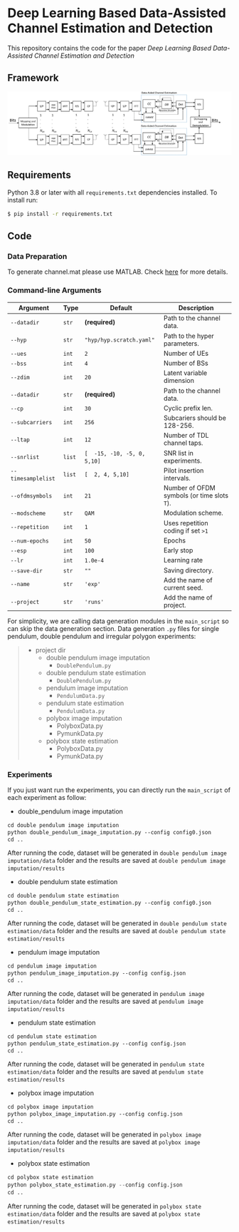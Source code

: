 

# Deep Learning Based Data-Assisted Channel Estimation and Detection
This repository contains the code for the paper _Deep Learning Based Data-Assisted Channel Estimation and Detection_

## Framework

![image](./Fig/whole_frame.jpg)


## Requirements

Python 3.8 or later with all ```requirements.txt``` dependencies installed. To install run:
```bash
$ pip install -r requirements.txt
```

## Code
### Data Preparation
To generate channel.mat please use MATLAB. Check [here](https://www.etsi.org/deliver/etsi_tr/138900_138999/138900/14.02.00_60/tr_138900v140200p.pdf) for more details. 

### Command-line Arguments
| Argument         | Type     | Default        | Description                                                                 |
|------------------|----------|----------------|-----------------------------------------------------------------------------|
| `--datadir`      | `str`    | **(required)** | Path to the channel data.                                                   |
| `--hyp`          | `str`    | `"hyp/hyp.scratch.yaml"` | Path to the hyper parameters.                                                   |
| `--ues`          | `int`    | `2`            | Number of UEs                                                               |
| `--bss`          | `int`    | `4`            | Number of BSs                                                               |
| `--zdim`         | `int`    | `20`           | Latent variable dimension                                                   |
| `--datadir`      | `str`    | **(required)** | Path to the channel data.                                                   |
| `--cp`           | `int`    | `30`           | Cyclic prefix len.                            |
| `--subcarriers`  | `int`    | `256`          | Subcariers should be 128-256.                            |
| `--ltap`         | `int`    | `12`           | Number of TDL channel taps.                            |
| `--snrlist`      | `list`   | `[  -15, -10, -5, 0, 5,10]` | SNR list in experiments.                            |
| `--timesamplelist`| `list`  | `[  2, 4, 5,10]`| Pilot insertion intervals.                            |
| `--ofdmsymbols`  | `int`    | `21`           | Number of OFDM symbols (or time slots `T`).                                 |
| `--modscheme`    | `str`    | `QAM`          | Modulation scheme.                                  |
| `--repetition`   | `int`    | `1`            | Uses repetition coding if set `>1`                                          |
| `--num-epochs`   | `int`    | `50`           | Epochs                                          |
| `--esp`          | `int`    | `100`          | Early stop                                          |
| `--lr`           | `int`    | `1.0e-4`       | Learning rate                                          |
| `--save-dir  `   | `str`    | `""`             | Saving directory.                                     |
| `--name`         | `str`    | `'exp'`          | Add the name of current seed.       |
| `--project`      | `str`    | `'runs'`         | Add the name of project.       |




For simplicity, we are calling data generation modules in the ``main_script`` so can skip the data generation section.
Data generation `.py` files for single pendulum, double pendulum and irregular polygon experiments:

>   * project dir
>     * double pendulum image imputation
>       * `DoublePendulum.py`
>     * double pendulum state estimation
>       * `DoublePendulum.py`
>     * pendulum image imputation
>       * `PendulumData.py`
>     * pendulum state estimation
>       * `PendulumData.py`
>     * polybox image imputation
>       * PolyboxData.py
>       * PymunkData.py
>     * polybox state estimation
>       * PolyboxData.py
>       * PymunkData.py


### Experiments
If you just want run the experiments, you can directly run the ``main_script`` of each experiment as follow:
* double_pendulum image imputation
 ```
cd double pendulum image imputation
python double_pendulum_image_imputation.py --config config0.json
cd ..
```
After running the code, dataset will be generated in `double pendulum image imputation/data` folder and the results are saved at 
`double pendulum image imputation/results`

* double pendulum state estimation
 ```
cd double pendulum state estimation
python double_pendulum_state_estimation.py --config config0.json
cd ..
```
After running the code, dataset will be generated in `double pendulum state estimation/data` folder and the results are saved at 
`double pendulum state estimation/results`

* pendulum image imputation
 ```
cd pendulum image imputation
python pendulum_image_imputation.py --config config.json
cd ..
```
After running the code, dataset will be generated in `pendulum image imputation/data` folder and the results are saved at 
`pendulum image imputation/results`

* pendulum state estimation
 ```
cd pendulum state estimation
python pendulum_state_estimation.py --config config.json
cd ..
```
After running the code, dataset will be generated in `pendulum state estimation/data` folder and the results are saved at 
`pendulum state estimation/results`

* polybox image imputation
 ```
cd polybox image imputation
python polybox_image_imputation.py --config config.json
cd ..
```
After running the code, dataset will be generated in `polybox image imputation/data` folder and the results are saved at 
`polybox image imputation/results`

* polybox state estimation
 ```polybox_state_estimation.py
cd polybox state estimation
python polybox_state_estimation.py --config config.json
cd ..
```
After running the code, dataset will be generated in `polybox state estimation/data` folder and the results are saved at 
`polybox state estimation/results`
